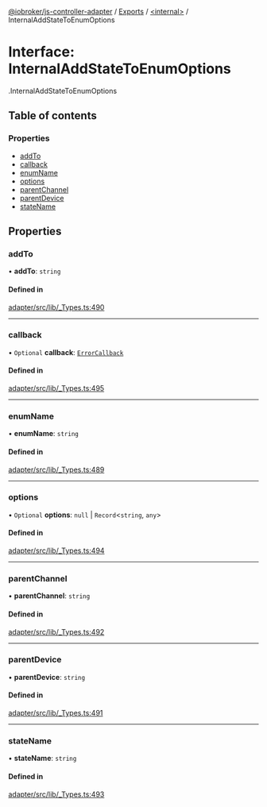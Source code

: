 [@iobroker/js-controller-adapter](../README.md) / [Exports](../modules.md) / [<internal\>](../modules/internal_.md) / InternalAddStateToEnumOptions

# Interface: InternalAddStateToEnumOptions

[<internal>](../modules/internal_.md).InternalAddStateToEnumOptions

## Table of contents

### Properties

- [addTo](internal_.InternalAddStateToEnumOptions.md#addto)
- [callback](internal_.InternalAddStateToEnumOptions.md#callback)
- [enumName](internal_.InternalAddStateToEnumOptions.md#enumname)
- [options](internal_.InternalAddStateToEnumOptions.md#options)
- [parentChannel](internal_.InternalAddStateToEnumOptions.md#parentchannel)
- [parentDevice](internal_.InternalAddStateToEnumOptions.md#parentdevice)
- [stateName](internal_.InternalAddStateToEnumOptions.md#statename)

## Properties

### addTo

• **addTo**: `string`

#### Defined in

[adapter/src/lib/_Types.ts:490](https://github.com/ioBroker/ioBroker.js-controller/blob/ce27fae4/packages/adapter/src/lib/_Types.ts#L490)

___

### callback

• `Optional` **callback**: [`ErrorCallback`](../modules/internal_.md#errorcallback)

#### Defined in

[adapter/src/lib/_Types.ts:495](https://github.com/ioBroker/ioBroker.js-controller/blob/ce27fae4/packages/adapter/src/lib/_Types.ts#L495)

___

### enumName

• **enumName**: `string`

#### Defined in

[adapter/src/lib/_Types.ts:489](https://github.com/ioBroker/ioBroker.js-controller/blob/ce27fae4/packages/adapter/src/lib/_Types.ts#L489)

___

### options

• `Optional` **options**: ``null`` \| `Record`<`string`, `any`\>

#### Defined in

[adapter/src/lib/_Types.ts:494](https://github.com/ioBroker/ioBroker.js-controller/blob/ce27fae4/packages/adapter/src/lib/_Types.ts#L494)

___

### parentChannel

• **parentChannel**: `string`

#### Defined in

[adapter/src/lib/_Types.ts:492](https://github.com/ioBroker/ioBroker.js-controller/blob/ce27fae4/packages/adapter/src/lib/_Types.ts#L492)

___

### parentDevice

• **parentDevice**: `string`

#### Defined in

[adapter/src/lib/_Types.ts:491](https://github.com/ioBroker/ioBroker.js-controller/blob/ce27fae4/packages/adapter/src/lib/_Types.ts#L491)

___

### stateName

• **stateName**: `string`

#### Defined in

[adapter/src/lib/_Types.ts:493](https://github.com/ioBroker/ioBroker.js-controller/blob/ce27fae4/packages/adapter/src/lib/_Types.ts#L493)
